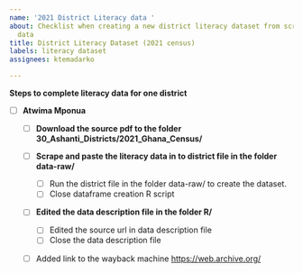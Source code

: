 ```yaml
---
name: '2021 District Literacy data '
about: Checklist when creating a new district literacy dataset from scraped 2021 census
  data
title: District Literacy Dataset (2021 census)
labels: literacy dataset
assignees: ktemadarko

---
```


**Steps to complete literacy data for one district**

- [ ] **Atwima Mponua**

   - [ ] **Download the source pdf to the folder 30_Ashanti_Districts/2021_Ghana_Census/**

   - [ ] **Scrape and paste the literacy data in to district file in the folder data-raw/**
        - [ ] Run the district file in the folder data-raw/ to create the dataset.
        - [ ]  Close dataframe creation R script
        
   - [ ] **Edited the data description file in the folder R/**
        - [ ] Edited the source url in data description file
        - [ ] Close the data description file
        
   - [ ] Added link to the wayback machine https://web.archive.org/
